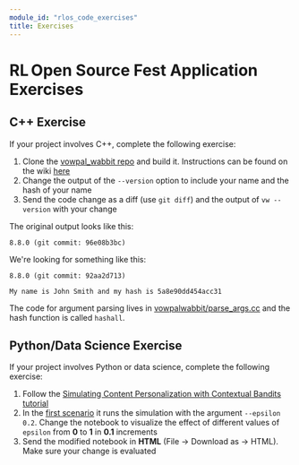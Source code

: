 ```yaml
---
module_id: "rlos_code_exercises"
title: Exercises
---
```


# RL Open Source Fest Application Exercises

## C++ Exercise
If your project involves C++, complete the following exercise:

1. Clone the [vowpal_wabbit repo](https://github.com/VowpalWabbit/vowpal_wabbit) and build it. Instructions can be found on the wiki [here](https://github.com/VowpalWabbit/vowpal_wabbit/wiki/Dependencies )
2. Change the output of the `--version` option to include your name and the hash of your name
3. Send the code change as a diff (use `git diff`) and the output of `vw --version` with your change

The original output looks like this:
```
8.8.0 (git commit: 96e08b3bc)
```
We're looking for something like this:
```
8.8.0 (git commit: 92aa2d713)

My name is John Smith and my hash is 5a8e90dd454acc31
```

The code for argument parsing lives in [vowpalwabbit/parse_args.cc](https://github.com/VowpalWabbit/vowpal_wabbit/blob/master/vowpalwabbit/parse_args.cc) and the hash function is called `hashall`.



## Python/Data Science Exercise
If your project involves Python or data science, complete the following exercise:

1. Follow the [Simulating Content Personalization with Contextual Bandits tutorial](https://vowpalwabbit.org/tutorials/cb_simulation.html)
2. In the [first scenario](https://vowpalwabbit.org/tutorials/cb_simulation.html#first-scenario) it runs the simulation with the argument `--epsilon 0.2`. Change the notebook to visualize the effect of different values of `epsilon` from **0** to **1** in **0.1** increments
3. Send the modified notebook in **HTML** (File -> Download as -> HTML). Make sure your change is evaluated
